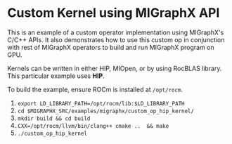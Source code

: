 # Custom Kernel using MIGraphX API

This is an example of a custom operator implementation using MIGraphX's C/C++ APIs. It also demonstrates how to use this custom op in conjunction with rest of MIGraphX operators to build  and run MIGraphX program on GPU.

Kernels can be written in either HIP, MIOpen, or by using RocBLAS library. This particular example uses **HIP**.

 To build the example, ensure ROCm is installed at `/opt/rocm`.

 1. `export LD_LIBRARY_PATH=/opt/rocm/lib:$LD_LIBRARY_PATH`
 2. `cd $MIGRAPHX_SRC/examples/migraphx/custom_op_hip_kernel/`
 3. `mkdir build && cd build`
 4. `CXX=/opt/rocm/llvm/bin/clang++ cmake ..  && make`
 5. `./custom_op_hip_kernel`

